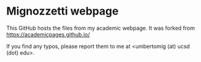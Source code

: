 # Mignozzetti webpage

This GitHub hosts the files from my academic webpage. It was forked from https://academicpages.github.io/

If you find any typos, please report them to me at <umbertomig (at) ucsd (dot) edu>.